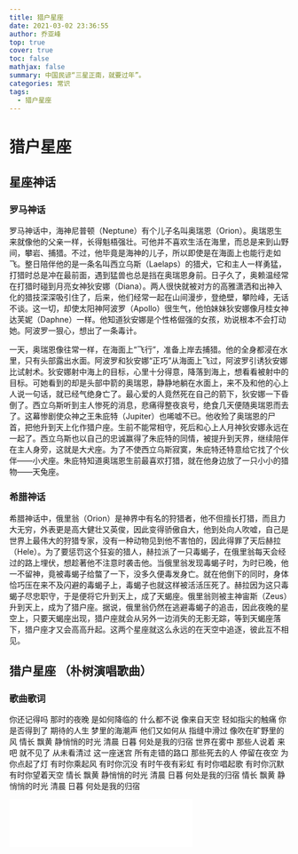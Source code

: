 ```yaml
---
title: 猎户星座
date: 2021-03-02 23:36:55
author: 乔亚峰
top: true
cover: true
toc: false
mathjax: false
summary: 中国民谚“三星正南，就要过年”。
categories: 常识
tags:
  - 猎户星座
---
```



# 猎户星座


## 星座神话

### 罗马神话

罗马神话中，海神尼普顿（Neptune）有个儿子名叫奥瑞恩（Orion）。奥瑞恩生来就像他的父亲一样，长得魁梧强壮。可他并不喜欢生活在海里，而总是来到山野间，攀岩、捕猎。不过，他毕竟是海神的儿子，所以即使是在海面上也能行走如飞。整日陪伴他的是一条名叫西立乌斯（Laelaps）的猎犬，它和主人一样勇猛，打猎时总是冲在最前面，遇到猛兽也总是挡在奥瑞恩身前。日子久了，奥赖温经常在打猎时碰到月亮女神狄安娜（Diana）。两人很快就被对方的高雅潇洒和出神入化的猎技深深吸引住了，后来，他们经常一起在山间漫步，登绝壁，攀险峰，无话不谈。这一切，却使太阳神阿波罗（Apollo）很生气，他怕妹妹狄安娜像月桂女神达芙妮（Daphne）一样。他知道狄安娜是个性格倔强的女孩，劝说根本不会打动她。阿波罗一狠心，想出了一条毒计。 


一天，奥瑞恩像往常一样，在海面上“飞行”，准备上岸去捕猎。他的全身都浸在水里，只有头部露出水面。阿波罗和狄安娜“正巧”从海面上飞过，阿波罗引诱狄安娜比试射术。狄安娜射中海上的目标，心里十分得意，降落到海上，想看看被射中的目标。可她看到的却是头部中箭的奥瑞恩，静静地躺在水面上，来不及和他的心上人说一句话，就已经气绝身亡了。最心爱的人竟然死在自己的箭下，狄安娜一下昏倒了。西立乌斯听到主人惨死的消息，悲痛得整夜哀号，绝食几天便随奥瑞恩而去了。这幕惨剧使众神之王朱庇特（Jupiter）也唏嘘不已。他收殓了奥瑞恩的尸首，把他升到天上化作猎户座。生前不能常相守，死后和心上人月神狄安娜永远在一起了。西立乌斯也以自己的忠诚赢得了朱庇特的同情，被提升到天界，继续陪伴在主人身旁，这就是大犬座。为了不使西立乌斯寂寞，朱庇特还特意给它找了个伙伴——小犬座。朱庇特知道奥瑞恩生前最喜欢打猎，就在他身边放了一只小小的猎物——天兔座。 


### 希腊神话

希腊神话中，俄里翁（Orion）是神界中有名的狩猎者，他不但擅长打猎，而且力大无穷，外表更是高大健壮又英俊，因此变得骄傲自大，他到处向人吹嘘，自己是世界上最伟大的狩猎专家，没有一种动物见到他不害怕的，因此得罪了天后赫拉（Hele）。为了要惩罚这个狂妄的猎人，赫拉派了一只毒蝎子，在俄里翁每天会经过的路上埋伏，想趁著他不注意时袭击他。当俄里翁发现毒蝎子时，为时已晚，他一不留神，竟被毒蝎子给螫了一下，没多久便毒发身亡。就在他倒下的同时，身体恰巧压在来不及闪避的毒蝎子上，毒蝎子也就这样被活活压死了。赫拉因为这只毒蝎子尽忠职守，于是便将它升到天上，成了天蝎座。俄里翁则被主神宙斯（Zeus）升到天上，成为了猎户座。据说，俄里翁仍然在逃避毒蝎子的追击，因此夜晚的星空上，只要天蝎座出现，猎户座就会从另外一边消失的无影无踪，等到天蝎座落下，猎户座才又会高高升起。这两个星座就这么永远的在天空中追逐，彼此互不相见。


## 猎户星座 （朴树演唱歌曲）

### 歌曲歌词

你还记得吗 那时的夜晚
是如何降临的
什么都不说 像来自天空
轻如指尖的触痛
你是否得到了 期待的人生
梦里的海潮声
他们又如何从 指缝中滑过
像吹在旷野里的风
情长 飘黄 静悄悄的时光
清晨 日暮 何处是我的归宿
世界在雾中 那些人说着
来吧 就不见了
从未看清过 这一座迷宫
所有走错的路口
那些死去的人 停留在夜空
为你点起了灯
有时你乘起风 有时你沉没
有时午夜有彩虹
有时你唱起歌 有时你沉默
有时你望着天空
情长 飘黄 静悄悄的时光
清晨 日暮 何处是我的归宿
情长 飘黄 静悄悄的时光
清晨 日暮 何处是我的归宿

<iframe frameborder="no" border="0" marginwidth="0" marginheight="0" width=330 height=86 src="//music.163.com/outchain/player?type=2&id=532776436&auto=1&height=66"></iframe>

